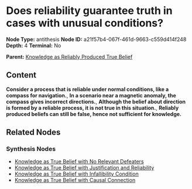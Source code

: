 # Does reliability guarantee truth in cases with unusual conditions?

**Node Type:** antithesis
**Node ID:** a21f57b4-067f-461d-9663-c559d414f248
**Depth:** 4
**Terminal:** No

**Parent:** [Knowledge as Reliably Produced True Belief](knowledge-as-reliably-produced-true-belief-synthesis-9f98e026-b05f-4f70-baef-b8ccc4b8ff97.md)

## Content

**Consider a process that is reliable under normal conditions, like a compass for navigation.**, **In a scenario near a magnetic anomaly, the compass gives incorrect directions.**, **Although the belief about direction is formed by a reliable process, it is not true in this situation.**, **Reliably produced beliefs can still be false, hence not sufficient for knowledge.**

## Related Nodes

### Synthesis Nodes

- [Knowledge as True Belief with No Relevant Defeaters](knowledge-as-true-belief-with-no-relevant-defeaters-synthesis-5e5ba53c-a2c3-4ed4-aaa1-f8c9d49c9b02.md)
- [Knowledge as True Belief with Justification and Reliability](knowledge-as-true-belief-with-justification-and-reliability-synthesis-015bfd50-d1e4-4fe2-b1fb-413c1c65dc57.md)
- [Knowledge as True Belief with Infallibility Condition](knowledge-as-true-belief-with-infallibility-condition-synthesis-6d446e27-e541-48a8-9365-cc2c5b276556.md)
- [Knowledge as True Belief with Causal Connection](knowledge-as-true-belief-with-causal-connection-synthesis-630e3434-01c4-4a8d-936f-4bda675d42cc.md)

